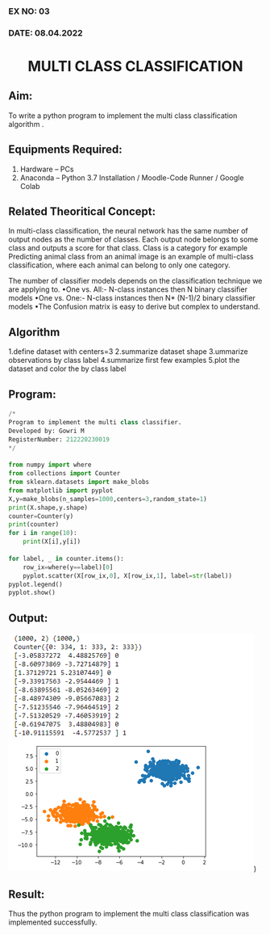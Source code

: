 ### EX NO: 03
### DATE: 08.04.2022
# <p align="center"> MULTI CLASS CLASSIFICATION</P>

## Aim:
To write a python program to implement the multi class classification algorithm .

## Equipments Required:
1. Hardware – PCs
2. Anaconda – Python 3.7 Installation / Moodle-Code Runner / Google Colab

## Related Theoritical Concept:
In multi-class classification, the neural network has the same number of output nodes as the number of classes. Each output node belongs to some class and outputs a score for that class. Class is a category for example Predicting animal class from an animal image is an example of multi-class classification, where each animal can belong to only one category.

The number of classifier models depends on the classification technique we are applying to.
•One vs. All:- N-class instances then N binary classifier models
•One vs. One:- N-class instances then N* (N-1)/2 binary classifier models
•The Confusion matrix is easy to derive but complex to understand.

## Algorithm
1.define dataset with centers=3
2.summarize dataset shape
3.ummarize observations by class label
4.summarize first few examples
5.plot the dataset and color the by class label

## Program:
```python
/*
Program to implement the multi class classifier.
Developed by: Gowri M
RegisterNumber: 212220230019
*/

from numpy import where
from collections import Counter
from sklearn.datasets import make_blobs
from matplotlib import pyplot
X,y=make_blobs(n_samples=1000,centers=3,random_state=1)
print(X.shape,y.shape)
counter=Counter(y)
print(counter)
for i in range(10):
    print(X[i],y[i])
    
for label, _ in counter.items():
    row_ix=where(y==label)[0]
    pyplot.scatter(X[row_ix,0], X[row_ix,1], label=str(label))
pyplot.legend()
pyplot.show()
```

## Output:
![output](./static/img/nn3.png))


## Result:
Thus the python program to implement the multi class classification was implemented successfully.

